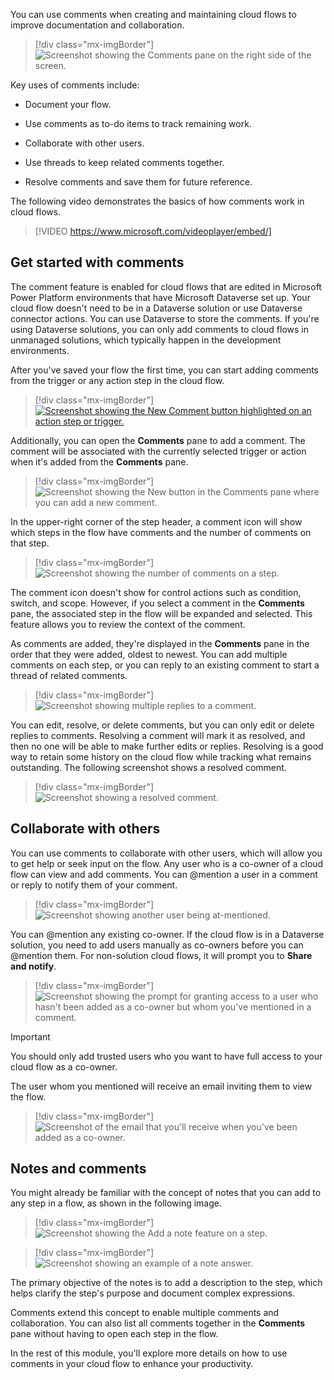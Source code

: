 You can use comments when creating and maintaining cloud flows to improve documentation and collaboration.

> [!div class="mx-imgBorder"]
> ![Screenshot showing the Comments pane on the right side of the screen.](../media/comments.png)

Key uses of comments include:

- Document your flow.

- Use comments as to-do items to track remaining work.

- Collaborate with other users.

- Use threads to keep related comments together.

- Resolve comments and save them for future reference.

The following video demonstrates the basics of how comments work in cloud flows.

> [!VIDEO https://www.microsoft.com/videoplayer/embed/]

## Get started with comments

The comment feature is enabled for cloud flows that are edited in Microsoft Power Platform environments that have Microsoft Dataverse set up. Your cloud flow doesn't need to be in a Dataverse solution or use Dataverse connector actions. You can use Dataverse to store the comments. If you're using Dataverse solutions, you can only add comments to cloud flows in unmanaged solutions, which typically happen in the development environments.

After you've saved your flow the first time, you can start adding comments from the trigger or any action step in the cloud flow.

> [!div class="mx-imgBorder"]
> [![Screenshot showing the New Comment button highlighted on an action step or trigger.](../media/new-comment.png)](../media/new-comment.png#lightbox)

Additionally, you can open the **Comments** pane to add a comment. The comment will be associated with the currently selected trigger or action when it's added from the **Comments** pane.

> [!div class="mx-imgBorder"]
> ![Screenshot showing the New button in the Comments pane where you can add a new comment.](../media/new.png)

In the upper-right corner of the step header, a comment icon will show which steps in the flow have comments and the number of comments on that step.

> [!div class="mx-imgBorder"]
> ![Screenshot showing the number of comments on a step.](../media/number.png)

The comment icon doesn't show for control actions such as condition, switch, and scope. However, if you select a comment in the **Comments** pane, the associated step in the flow will be expanded and selected. This feature allows you to review the context of the comment.

As comments are added, they're displayed in the **Comments** pane in the order that they were added, oldest to newest. You can add multiple comments on each step, or you can reply to an existing comment to start a thread of related comments.

> [!div class="mx-imgBorder"]
> ![Screenshot showing multiple replies to a comment.](../media/thread.png)

You can edit, resolve, or delete comments, but you can only edit or delete replies to comments. Resolving a comment will mark it as resolved, and then no one will be able to make further edits or replies. Resolving is a good way to retain some history on the cloud flow while tracking what remains outstanding. The following screenshot shows a resolved comment.

> [!div class="mx-imgBorder"]
> ![Screenshot showing a resolved comment.](../media/resolved.png)

## Collaborate with others

You can use comments to collaborate with other users, which will allow you to get help or seek input on the flow. Any user who is a co-owner of a cloud flow can view and add comments. You can @mention a user in a comment or reply to notify them of your comment.

> [!div class="mx-imgBorder"]
> ![Screenshot showing another user being at-mentioned.](../media/mention.png)

You can @mention any existing co-owner. If the cloud flow is in a Dataverse solution, you need to add users manually as co-owners before you can @mention them. For non-solution cloud flows, it will prompt you to **Share and notify**.

> [!div class="mx-imgBorder"]
> ![Screenshot showing the prompt for granting access to a user who hasn't been added as a co-owner but whom you've mentioned in a comment.](../media/grant.png)

> [!Important]
> You should only add trusted users who you want to have full access to your cloud flow as a co-owner.

The user whom you mentioned will receive an email inviting them to view the flow.

> [!div class="mx-imgBorder"]
> ![Screenshot of the email that you'll receive when you've been added as a co-owner.](../media/email.png)

## Notes and comments

You might already be familiar with the concept of notes that you can add to any step in a flow, as shown in the following image.

> [!div class="mx-imgBorder"]
> ![Screenshot showing the Add a note feature on a step.](../media/note.png)

> [!div class="mx-imgBorder"]
> ![Screenshot showing an example of a note answer.](../media/initialize.png)

The primary objective of the notes is to add a description to the step, which helps clarify the step's purpose and document complex expressions.

Comments extend this concept to enable multiple comments and collaboration. You can also list all comments together in the **Comments** pane without having to open each step in the flow.

In the rest of this module, you'll explore more details on how to use comments in your cloud flow to enhance your productivity.

